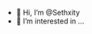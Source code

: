 - 👋 Hi, I’m @Sethxity
- 👀 I’m interested in ...

<!---
Sethxity/Sethxity is a ✨ special ✨ repository because its `README.md` (this file) appears on your GitHub profile.
You can click the Preview link to take a look at your changes.
--->
